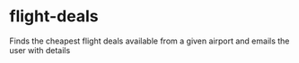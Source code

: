 # flight-deals
Finds the cheapest flight deals available from a given airport and emails the user with details

